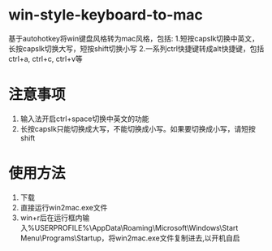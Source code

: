 # win-style-keyboard-to-mac
基于autohotkey将win键盘风格转为mac风格，包括:
1.短按capslk切换中英文，长按capslk切换大写，短按shift切换小写
2.一系列ctrl快捷键转成alt快捷键，包括ctrl+a, ctrl+c, ctrl+v等

# 注意事项
1. 输入法开启ctrl+space切换中英文的功能
2. 长按capslk只能切换成大写，不能切换成小写。如果要切换成小写，请短按shift

# 使用方法
1. 下载
2. 直接运行win2mac.exe文件
3. win+r后在运行框内输入%USERPROFILE%\AppData\Roaming\Microsoft\Windows\Start Menu\Programs\Startup，将win2mac.exe文件复制进去,以开机自启
